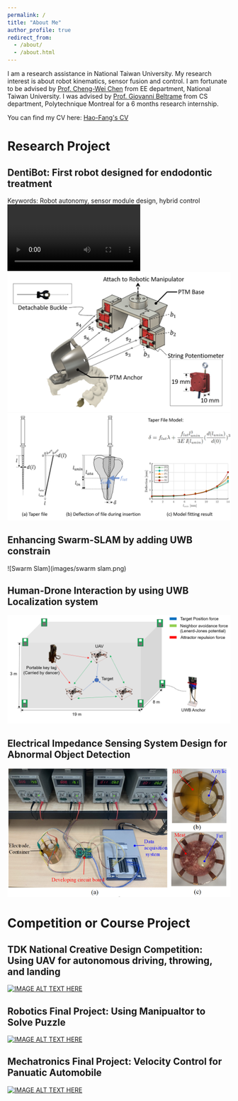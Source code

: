 ```yaml
---
permalink: /
title: "About Me"
author_profile: true
redirect_from: 
  - /about/
  - /about.html
---
```

I am a research assistance in National Taiwan University. My research interest is about robot kinematics, sensor fusion and control. I am fortunate to be advised by [Prof. Cheng-Wei Chen](https://cwchenee.wixsite.com/nasa-ntuee) from EE department, National Taiwan University. I was advised by [Prof. Giovanni Beltrame](https://mistlab.ca/) from CS department, Polytechnique Montreal for a 6 months research internship.  

You can find my CV here: [Hao-Fang's CV](https://github.com/HaoFangHowFun/howardcheng.github.io/blob/24aaea354ce38f4e01d8349d688d2b9e7c88f17e/assets/Hao_Fang_Cheng_CV_for_PHD_Application.pdf)

# Research Project

## DentiBot: First robot designed for endodontic treatment
Keywords: Robot autonomy, sensor module design, hybrid control 
![DentiBot Video](images/dentibot_720p.mp4)
![PTM](images/dentibot_ptm.png)
![File Model](images/dentibot_file_model.png)

## Enhancing Swarm-SLAM by adding UWB constrain
![Swarm Slam](images/swarm slam.png)

## Human-Drone Interaction by using UWB Localization system 
![human_drone](images/human-drone-interaction.png)
## Electrical Impedance Sensing System Design for Abnormal Object Detection
![EIT](images/EIT.png)

# Competition or Course Project

## TDK National Creative Design Competition: Using UAV for autonomous driving, throwing, and landing
[![IMAGE ALT TEXT HERE](https://img.youtube.com/vi/48ojjCHAxoY/0.jpg)](https://www.youtube.com/watch?v=48ojjCHAxoY)
## Robotics Final Project: Using Manipualtor to Solve Puzzle 
[![IMAGE ALT TEXT HERE](https://img.youtube.com/vi/C8wDrQi4jkE/0.jpg)](https://www.youtube.com/watch?v=C8wDrQi4jkE)
## Mechatronics Final Project: Velocity Control for Panuatic Automobile
[![IMAGE ALT TEXT HERE](https://img.youtube.com/vi/jzHP1wdxl_o/0.jpg)](https://www.youtube.com/watch?v=jzHP1wdxl_o)



